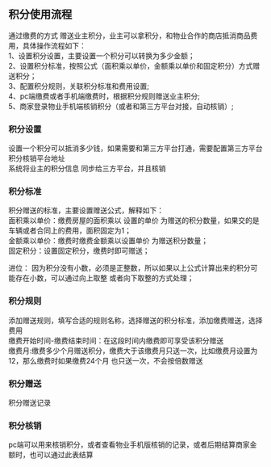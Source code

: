 ## 积分使用流程

通过缴费的方式 赠送业主积分，业主可以拿积分，和物业合作的商店抵消商品费用，具体操作流程如下：</br>
1、设置积分设置，主要设置一个积分可以转换为多少金额；</br>
2、设置积分标准，按照公式（面积乘以单价，金额乘以单价和固定积分）方式赠送积分；</br>
3、配置积分规则，关联积分标准和费用设置;</br>
4、pc端缴费或者手机端缴费时，根据积分规则赠送业主积分;</br>
5、商家登录物业手机端核销积分（或者和第三方平台对接，自动核销）;</br>

### 积分设置

设置一个积分可以抵消多少钱，如果需要和第三方平台打通，需要配置第三方平台积分核销平台地址</br>
系统将业主的积分信息 同步给三方平台，并且核销</br>

### 积分标准

积分赠送的标准，主要设置赠送公式，解释如下：</br>
面积乘以单价：缴费房屋的面积乘以 设置的单价 为赠送的积分数量，如果交的是车辆或者合同上的费用，面积固定为1；</br>
金额乘以单价：缴费时缴费金额乘以设置单价 为赠送积分数量；</br>
固定积分：设置固定积分，缴费时即可赠送；</br>

进位：
因为积分没有小数，必须是正整数，所以如果以上公式计算出来的积分可能存在小数，可以通过向上取整 或者向下取整的方式处理；</br>

### 积分规则

添加赠送规则，填写合适的规则名称，选择赠送的积分标准，添加缴费赠送，选择费用</br>
缴费开始时间-缴费结束时间：在这段时间内缴费即可享受该积分赠送</br>
缴费月:缴费多少个月赠送积分，缴费大于该缴费月只送一次，比如缴费月设置为12，那么缴费时如果缴费24个月 也只送一次，不会按倍数赠送</br>

### 积分赠送

积分赠送记录

### 积分核销

pc端可以用来核销积分，或者查看物业手机版核销的记录，或者后期结算商家金额时，也可以通过此表结算